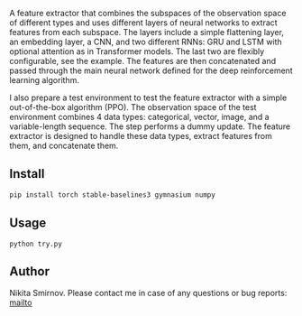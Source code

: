 A feature extractor that combines the subspaces of the observation space of different types and uses different layers of neural networks to extract features from each subspace. The layers include a simple flattening layer, an embedding layer, a CNN, and two different RNNs: GRU and LSTM with optional attention as in Transformer models. The last two are flexibly configurable, see the example. The features are then concatenated and passed through the main neural network defined for the deep reinforcement learning algorithm.

I also prepare a test environment to test the feature extractor with a simple out-of-the-box algorithm (PPO). The observation space of the test environment combines 4 data types: categorical, vector, image, and a variable-length sequence. The step performs a dummy update. The feature extractor is designed to handle these data types, extract features from them, and concatenate them.

## Install
```bash
pip install torch stable-baselines3 gymnasium numpy
```

## Usage
```python try.py```

## Author
Nikita Smirnov.
Please contact me in case of any questions or bug reports: [mailto](mailto:detectivecolombo@gmail.com)